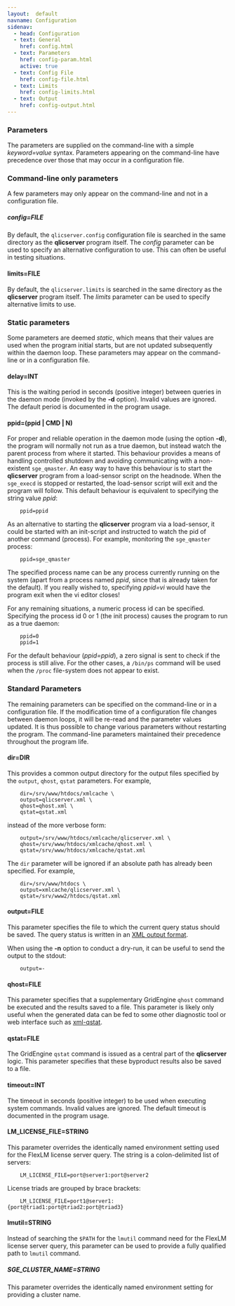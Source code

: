 ```yaml
---
layout:  default
navname: Configuration
sidenav:
  - head: Configuration
  - text: General
    href: config.html
  - text: Parameters
    href: config-param.html
    active: true
  - text: Config File
    href: config-file.html
  - text: Limits
    href: config-limits.html
  - text: Output
    href: config-output.html
---
```


### Parameters

The parameters are supplied on the command-line with a simple
*keyword=value* syntax. Parameters appearing on the command-line have
precedence over those that may occur in a configuration file.

### Command-line only parameters

A few parameters may only appear on the command-line and not in a
configuration file.

##### config=FILE #####

By default, the `qlicserver.config` configuration file is searched in the
same directory as the **qlicserver** program itself. The *config* parameter
can be used to specify an alternative configuration to use. This can often
be useful in testing situations.

#### limits=FILE ####

By default, the `qlicserver.limits` is searched in the same directory as
the **qlicserver** program itself. The *limits* parameter can be used to
specify alternative limits to use.

### Static parameters

Some parameters are deemed *static*, which means that their values are
used when the program initial starts, but are not updated subsequently
within the daemon loop. These parameters may appear on the command-line or
in a configuration file.

#### delay=INT ####

This is the waiting period in seconds (positive integer) between queries in
the daemon mode (invoked by the **-d** option). Invalid values are ignored.
The default period is documented in the program usage.

#### ppid=(ppid | CMD | N) ####

For proper and reliable operation in the daemon mode (using the option
**-d**), the program will normally not run as a true daemon, but instead
watch the parent process from where it started. This behaviour provides a
means of handling controlled shutdown and avoiding communicating with a
non-existent `sge_qmaster`. An easy way to have this behaviour is to start
the **qlicserver** program from a load-sensor script on the headnode. When
the `sge_execd` is stopped or restarted, the load-sensor script will exit
and the program will follow. This default behaviour is equivalent to
specifying the string value *ppid*:

        ppid=ppid

As an alternative to starting the **qlicserver** program via a load-sensor,
it could be started with an init-script and instructed to watch the pid of
another command (process). For example, monitoring the `sge_qmaster`
process:

        ppid=sge_qmaster

The specified process name can be any process currently running on the
system (apart from a process named *ppid*, since that is already taken for
the default). If you really wished to, specifying *ppid=vi* would have the
program exit when the vi editor closes!

For any remaining situations, a numeric process id can be specified.
Specifying the process id 0 or 1 (the init process) causes the program to
run as a true daemon:

        ppid=0
        ppid=1

For the default behaviour (*ppid=ppid*), a zero signal is sent to check if
the process is still alive. For the other cases, a `/bin/ps` command will
be used when the `/proc` file-system does not appear to exist.

### Standard Parameters

The remaining parameters can be specified on the command-line or in a
configuration file. If the modification time of a configuration file changes
between daemon loops, it will be re-read and the parameter values updated.
It is thus possible to change various parameters without restarting the
program. The command-line parameters maintained their precedence throughout
the program life.

#### dir=DIR ####

This provides a common output directory for the output files specified by
the `output`, `qhost`, `qstat` parameters. For example,

        dir=/srv/www/htdocs/xmlcache \
        output=qlicserver.xml \
        qhost=qhost.xml \
        qstat=qstat.xml

instead of the more verbose form:

        output=/srv/www/htdocs/xmlcache/qlicserver.xml \
        qhost=/srv/www/htdocs/xmlcache/qhost.xml \
        qstat=/srv/www/htdocs/xmlcache/qstat.xml

The `dir` parameter will be ignored if an absolute path has already been
specified. For example,

        dir=/srv/www/htdocs \
        output=xmlcache/qlicserver.xml \
        qstat=/srv/www2/htdocs/qstat.xml

#### output=FILE ####

This parameter specifies the file to which the current query status should
be saved. The query status is written in an
[XML output format](config-output.html).

When using the **-n** option to conduct a dry-run, it can be useful to send
the output to the stdout:

        output=-

#### qhost=FILE ####

This parameter specifies that a supplementary GridEngine `qhost` command be
executed and the results saved to a file. This parameter is likely only
useful when the generated data can be fed to some other diagnostic tool or
web interface such as [xml-qstat](http://olesenm.github.io/xml-qstat/).

#### qstat=FILE ####

The GridEngine `qstat` command is issued as a central part of the
**qlicserver** logic.  This parameter specifies that these byproduct results
also be saved to a file.

#### timeout=INT ####

The timeout in seconds (positive integer) to be used when executing system
commands. Invalid values are ignored. The default timeout is documented in
the program usage.

#### LM_LICENSE_FILE=STRING ####

This parameter overrides the identically named environment setting used for
the FlexLM license server query. The string is a colon-delimited list of
servers:

        LM_LICENSE_FILE=port@server1:port@server2

License triads are grouped by brace brackets:

        LM_LICENSE_FILE=port1@server1:{port@triad1:port@triad2:port@triad3}

#### lmutil=STRING ####

Instead of searching the `$PATH` for the `lmutil` command need for the
FlexLM license server query, this parameter can be used to provide a fully
qualified path to `lmutil` command.

##### SGE_CLUSTER_NAME=STRING #####

This parameter overrides the identically named environment setting for
providing a cluster name.

